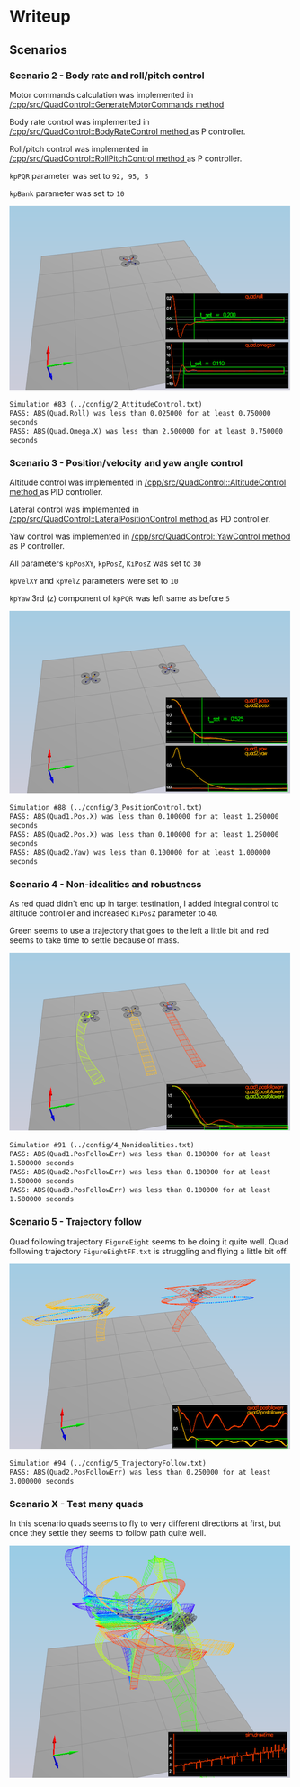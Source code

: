 # Writeup

## Scenarios

### Scenario 2 - Body rate and roll/pitch control

Motor commands calculation was implemented in [/cpp/src/QuadControl::GenerateMotorCommands method ](/src/QuadControl.cpp#L56-L87)

Body rate control was implemented in [/cpp/src/QuadControl::BodyRateControl method ](/src/QuadControl.cpp#L89-L103) as P controller.

Roll/pitch control was implemented in [/cpp/src/QuadControl::RollPitchControl method ](/src/QuadControl.cpp#L116-L159) as P controller.

`kpPQR` parameter was set to `92, 95, 5`

`kpBank` parameter was set to `10`

![](./img/scenario2.png)

```
Simulation #83 (../config/2_AttitudeControl.txt)
PASS: ABS(Quad.Roll) was less than 0.025000 for at least 0.750000 seconds
PASS: ABS(Quad.Omega.X) was less than 2.500000 for at least 0.750000 seconds
```

### Scenario 3 - Position/velocity and yaw angle control

Altitude control was implemented in [/cpp/src/QuadControl::AltitudeControl method ](/src/QuadControl.cpp#L161-L201) as PID controller.

Lateral control was implemented in [/cpp/src/QuadControl::LateralPositionControl method ](/src/QuadControl.cpp#L204-L249) as PD controller.

Yaw control was implemented in [/cpp/src/QuadControl::YawControl method ](/src/QuadControl.cpp#L252-L272) as P controller.

All parameters `kpPosXY`, `kpPosZ`, `KiPosZ` was set to `30`

`kpVelXY` and `kpVelZ` parameters were set to `10`

`kpYaw` 3rd (z) component of `kpPQR` was left same as before `5`

![](./img/scenario3.png)

```
Simulation #88 (../config/3_PositionControl.txt)
PASS: ABS(Quad1.Pos.X) was less than 0.100000 for at least 1.250000 seconds
PASS: ABS(Quad2.Pos.X) was less than 0.100000 for at least 1.250000 seconds
PASS: ABS(Quad2.Yaw) was less than 0.100000 for at least 1.000000 seconds
```

### Scenario 4 - Non-idealities and robustness

As red quad didn't end up in target testination, I added integral control to altitude controller and increased `KiPosZ` parameter to `40`.

Green seems to use a trajectory that goes to the left a little bit and red seems to take time to settle because of mass.

![](./img/scenario4.png)

```
Simulation #91 (../config/4_Nonidealities.txt)
PASS: ABS(Quad1.PosFollowErr) was less than 0.100000 for at least 1.500000 seconds
PASS: ABS(Quad2.PosFollowErr) was less than 0.100000 for at least 1.500000 seconds
PASS: ABS(Quad3.PosFollowErr) was less than 0.100000 for at least 1.500000 seconds
```

### Scenario 5  - Trajectory follow

Quad following trajectory `FigureEight` seems to be doing it quite well. Quad following trajectory `FigureEightFF.txt` is struggling and flying a little bit off.

![](./img/scenario5.png)

```
Simulation #94 (../config/5_TrajectoryFollow.txt)
PASS: ABS(Quad2.PosFollowErr) was less than 0.250000 for at least 3.000000 seconds
```

### Scenario X - Test many quads

In this scenario quads seems to fly to very different directions at first, but once they settle they seems to follow path quite well.

![](./img/scenario6.png)
